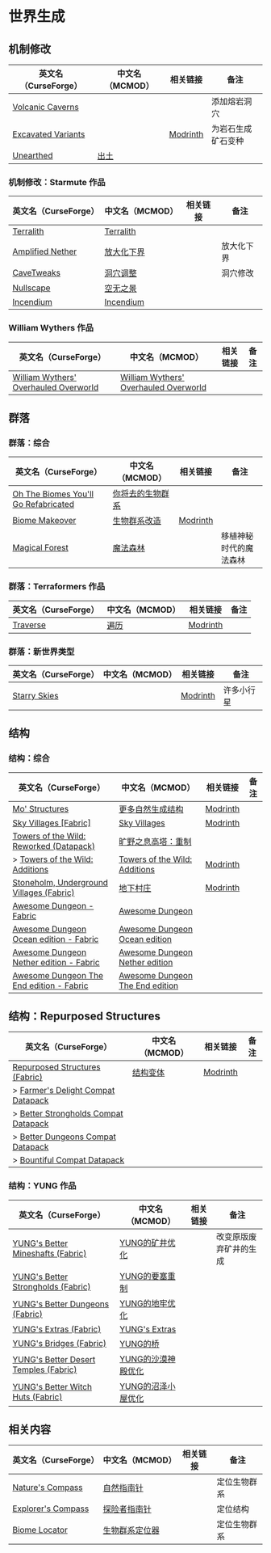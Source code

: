# 世界生成

## 机制修改

| 英文名（CurseForge）                                                                  | 中文名（MCMOD）                              | 相关链接                                                | 备注               |
| ------------------------------------------------------------------------------------- | -------------------------------------------- | ------------------------------------------------------- | ------------------ |
| [Volcanic Caverns](https://www.curseforge.com/minecraft/mc-mods/volcanic-caverns)     |                                              |                                                         | 添加熔岩洞穴       |
| [Excavated Variants](https://www.curseforge.com/minecraft/mc-mods/excavated-variants) |                                              | [Modrinth](https://modrinth.com/mod/excavated_variants) | 为岩石生成矿石变种 |
| [Unearthed](https://www.curseforge.com/minecraft/mc-mods/unearthed)                   | [出土](https://www.mcmod.cn/class/4951.html) |                                                         |                    |

### 机制修改：Starmute 作品

| 英文名（CurseForge）                                                              | 中文名（MCMOD）                                    | 相关链接 | 备注       |
| --------------------------------------------------------------------------------- | -------------------------------------------------- | -------- | ---------- |
| [Terralith](https://www.curseforge.com/minecraft/mc-mods/terralith)               | [Terralith](https://www.mcmod.cn/class/4557.html)  |          |            |
| [Amplified Nether](https://www.curseforge.com/minecraft/mc-mods/amplified-nether) | [放大化下界](https://www.mcmod.cn/class/5205.html) |          | 放大化下界 |
| [CaveTweaks](https://www.curseforge.com/minecraft/mc-mods/cavetweaks)             | [洞穴调整](https://www.mcmod.cn/class/5527.html)   |          | 洞穴修改   |
| [Nullscape](https://www.curseforge.com/minecraft/mc-mods/nullscape-end-reborn)    | [空无之景](https://www.mcmod.cn/class/5555.html)   |          |            |
| [Incendium](https://www.curseforge.com/minecraft/mc-mods/incendium)               | [Incendium](https://www.mcmod.cn/class/4064.html)  |          |            |

### William Wythers 作品

| 英文名（CurseForge）                                                                                                       | 中文名（MCMOD）                                                               | 相关链接 | 备注 |
| -------------------------------------------------------------------------------------------------------------------------- | ----------------------------------------------------------------------------- | -------- | ---- |
| [William Wythers' Overhauled Overworld](https://www.curseforge.com/minecraft/mc-mods/william-wythers-overhauled-overworld) | [William Wythers' Overhauled Overworld](https://www.mcmod.cn/class/4595.html) |          |      |

## 群落

### 群落：综合

| 英文名（CurseForge）                                                                                               | 中文名（MCMOD）                                          | 相关链接                                            | 备注                   |
| ------------------------------------------------------------------------------------------------------------------ | -------------------------------------------------------- | --------------------------------------------------- | ---------------------- |
| [Oh The Biomes You'll Go Refabricated](https://www.curseforge.com/minecraft/mc-mods/oh-the-biomes-youll-go-fabric) | [你将去的生物群系](https://www.mcmod.cn/class/1618.html) |                                                     |                        |
| [Biome Makeover](https://www.curseforge.com/minecraft/mc-mods/biome-makeover)                                      | [生物群系改造](https://www.mcmod.cn/class/6753.html)     | [Modrinth](https://modrinth.com/mod/biome-makeover) |                        |
| [Magical Forest](https://www.curseforge.com/minecraft/mc-mods/magical-forest)                                      | [魔法森林](https://www.mcmod.cn/class/5039.html)         |                                                     | 移植神秘时代的魔法森林 |

### 群落：Terraformers 作品

| 英文名（CurseForge）                                              | 中文名（MCMOD）                              | 相关链接                                      | 备注 |
| ----------------------------------------------------------------- | -------------------------------------------- | --------------------------------------------- | ---- |
| [Traverse](https://www.curseforge.com/minecraft/mc-mods/traverse) | [遍历](https://www.mcmod.cn/class/1416.html) | [Modrinth](https://modrinth.com/mod/traverse) |      |

### 群落：新世界类型

| 英文名（CurseForge）                                                      | 中文名（MCMOD） | 相关链接                                         | 备注       |
| ------------------------------------------------------------------------- | --------------- | ------------------------------------------------ | ---------- |
| [Starry Skies](https://www.curseforge.com/minecraft/mc-mods/starry-skies) |                 | [Modrinth](https://modrinth.com/mod/StarrySkies) | 许多小行星 |

## 结构

### 结构：综合

| 英文名（CurseForge）                                                                                                               | 中文名（MCMOD）                                                         | 相关链接                                                          | 备注 |
| ---------------------------------------------------------------------------------------------------------------------------------- | ----------------------------------------------------------------------- | ----------------------------------------------------------------- | ---- |
| [Mo' Structures](https://www.curseforge.com/minecraft/mc-mods/mo-structures)                                                       | [更多自然生成结构](https://www.mcmod.cn/class/3485.html)                | [Modrinth](https://modrinth.com/mod/mo-structures)                |      |
| [Sky Villages [Fabric]](https://www.curseforge.com/minecraft/mc-mods/sky-villages-fabric)                                          | [Sky Villages](https://www.mcmod.cn/class/5142.html)                    | [Modrinth](https://modrinth.com/mod/sky-villages)                 |      |
| [Towers of the Wild: Reworked (Datapack)](https://www.curseforge.com/minecraft/texture-packs/towers-of-the-wild-reworked-datapack) | [旷野之息高塔：重制](https://www.mcmod.cn/class/5568.html)              |                                                                   |      |
| > [Towers of the Wild: Additions](https://www.curseforge.com/minecraft/mc-mods/towers-of-the-wild-additions)                       | [Towers of the Wild: Additions](https://www.mcmod.cn/class/6759.html)   | [Modrinth](https://modrinth.com/mod/towers-of-the-wild-additions) |      |
| [Stoneholm, Underground Villages (Fabric)](https://www.curseforge.com/minecraft/mc-mods/stoneholm)                                 | [地下村庄](https://www.mcmod.cn/class/4277.html)                        | [Modrinth](https://modrinth.com/mod/stoneholm)                    |      |
| [Awesome Dungeon - Fabric](https://www.curseforge.com/minecraft/mc-mods/awesome-dungeon-fabric)                                    | [Awesome Dungeon](https://www.mcmod.cn/class/4991.html)                 |                                                                   |      |
| [Awesome Dungeon Ocean edition - Fabric](https://www.curseforge.com/minecraft/mc-mods/awesome-dungeon-edition-ocean-fabric)        | [Awesome Dungeon Ocean edition](https://www.mcmod.cn/class/5284.html)   |                                                                   |      |
| [Awesome Dungeon Nether edition - Fabric](https://www.curseforge.com/minecraft/mc-mods/awesome-dungeon-nether-fabric)              | [Awesome Dungeon Nether edition](https://www.mcmod.cn/class/5833.html)  |                                                                   |      |
| [Awesome Dungeon The End edition - Fabric](https://www.curseforge.com/minecraft/mc-mods/awesome-dungeon-the-end-fabric)            | [Awesome Dungeon The End edition](https://www.mcmod.cn/class/5830.html) |                                                                   |      |

## 结构：Repurposed Structures

| 英文名（CurseForge）                                                                                                                         | 中文名（MCMOD）                                  | 相关链接                                                          | 备注 |
| -------------------------------------------------------------------------------------------------------------------------------------------- | ------------------------------------------------ | ----------------------------------------------------------------- | ---- |
| [Repurposed Structures (Fabric)](https://www.curseforge.com/minecraft/mc-mods/repurposed-structures-fabric)                                  | [结构变体](https://www.mcmod.cn/class/4518.html) | [Modrinth](https://modrinth.com/mod/repurposed-structures-fabric) |      |
| > [Farmer's Delight Compat Datapack](https://www.curseforge.com/minecraft/texture-packs/repurposed-structures-farmers-delight-datapack)      |                                                  |                                                                   |      |
| > [Better Strongholds Compat Datapack](https://www.curseforge.com/minecraft/texture-packs/repurposed-structures-better-strongholds-datapack) |                                                  |                                                                   |      |
| > [Better Dungeons Compat Datapack](https://www.curseforge.com/minecraft/texture-packs/repurposed-structures-better-dungeons-datapack)       |                                                  |                                                                   |      |
| > [Bountiful Compat Datapack](https://www.curseforge.com/minecraft/texture-packs/repurposed-structures-bountiful-datapack-compat)            |                                                  |                                                                   |      |

### 结构：YUNG 作品

| 英文名（CurseForge）                                                                                                     | 中文名（MCMOD）                                            | 相关链接 | 备注                   |
| ------------------------------------------------------------------------------------------------------------------------ | ---------------------------------------------------------- | -------- | ---------------------- |
| [YUNG's Better Mineshafts (Fabric)](https://www.curseforge.com/minecraft/mc-mods/yungs-better-mineshafts-fabric)         | [YUNG的矿井优化](https://www.mcmod.cn/class/2788.html)     |          | 改变原版废弃矿井的生成 |
| [YUNG's Better Strongholds (Fabric)](https://www.curseforge.com/minecraft/mc-mods/yungs-better-strongholds-fabric)       | [YUNG的要塞重制](https://www.mcmod.cn/class/3787.html)     |          |                        |
| [YUNG's Better Dungeons (Fabric)](https://www.curseforge.com/minecraft/mc-mods/yungs-better-dungeons-fabric)             | [YUNG的地牢优化](https://www.mcmod.cn/class/4429.html)     |          |                        |
| [YUNG's Extras (Fabric)](https://www.curseforge.com/minecraft/mc-mods/yungs-extras-fabric)                               | [YUNG's Extras](https://www.mcmod.cn/class/4276.html)      |          |                        |
| [YUNG's Bridges (Fabric)](https://www.curseforge.com/minecraft/mc-mods/yungs-bridges-fabric)                             | [YUNG的桥](https://www.mcmod.cn/class/5031.html)           |          |                        |
| [YUNG's Better Desert Temples (Fabric)](https://www.curseforge.com/minecraft/mc-mods/yungs-better-desert-temples-fabric) | [YUNG的沙漠神殿优化](https://www.mcmod.cn/class/6613.html) |          |                        |
| [YUNG's Better Witch Huts (Fabric)](https://www.curseforge.com/minecraft/mc-mods/yungs-better-witch-huts-fabric)         | [YUNG的沼泽小屋优化](https://www.mcmod.cn/class/6618.html) |          |                        |

## 相关内容

| 英文名（CurseForge）                                                                 | 中文名（MCMOD）                                        | 相关链接 | 备注         |
| ------------------------------------------------------------------------------------ | ------------------------------------------------------ | -------- | ------------ |
| [Nature's Compass](https://www.curseforge.com/minecraft/mc-mods/natures-compass)     | [自然指南针](https://www.mcmod.cn/class/754.html)      |          | 定位生物群系 |
| [Explorer's Compass](https://www.curseforge.com/minecraft/mc-mods/explorers-compass) | [探险者指南针](https://www.mcmod.cn/class/4395.html)   |          | 定位结构     |
| [Biome Locator](https://www.curseforge.com/minecraft/mc-mods/biome-locator)          | [生物群系定位器](https://www.mcmod.cn/class/4845.html) |          | 定位生物群系 |
